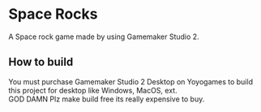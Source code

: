 # Space Rocks
A Space rock game made by using Gamemaker Studio 2.

## How to build
You must purchase Gamemaker Studio 2 Desktop on Yoyogames to build this project for desktop like Windows, MacOS, ext.  
GOD DAMN Plz make build free its really expensive to buy.

